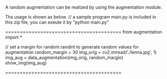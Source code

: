 A random augmentation can be realized by using the augmentation module.

Ths usage is shown as below.
// a sample program main.py is included in this zip file, you can exeute it by "python main.py"

========================================
from augmentation import *

// set a margin for random.randint to generate random values for augmentation
random_margin = 30
img_orig = cv2.imread('./lenna.jpg', 1)
img_aug = data_augmentation(img_orig, random_margin)
show_img(img_aug)

========================================